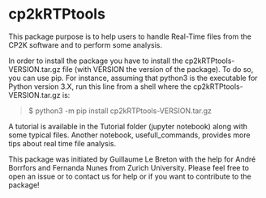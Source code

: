 # cp2kRTPtools

This package purpose is to help users to handle Real-Time files from the CP2K software and to perform some analysis. 

In order to install the package you have to install the cp2kRTPtools-VERSION.tar.gz file (with VERSION the version of the package).
To do so, you can use pip. For instance, assuming that python3 is the executable for Python version 3.X, run this line from a shell where the cp2kRTPtools-VERSION.tar.gz is: 

>$ python3 -m pip install cp2kRTPtools-VERSION.tar.gz


A tutorial is available in the Tutorial folder (jupyter notebook) along with some typical files.
Another notebook, usefull_commands, provides more tips about real time file analysis.

This package was initiated by Guillaume Le Breton with the help for André Borrfors and Fernanda Nunes from Zurich University. 
Please feel free to open an issue or to contact us for help or if you want to contribute to the package! 


 
